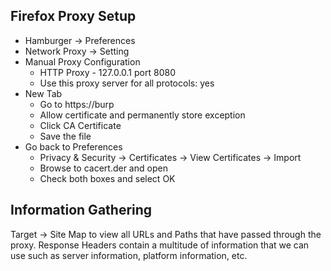 ## Firefox Proxy Setup

* Hamburger -> Preferences
* Network Proxy -> Setting
* Manual Proxy Configuration
	* HTTP Proxy - 127.0.0.1 port 8080
	* Use this proxy server for all protocols: yes
* New Tab
	* Go to https://burp
	* Allow certificate and permanently store exception
	* Click CA Certificate
	* Save the file
* Go back to Preferences
	* Privacy & Security -> Certificates -> View Certificates -> Import
	* Browse to cacert.der and open
	* Check both boxes and select OK

## Information Gathering

Target -> Site Map to view all URLs and Paths that have passed through the proxy.
Response Headers contain a multitude of information that we can use such as server information, platform information, etc.

